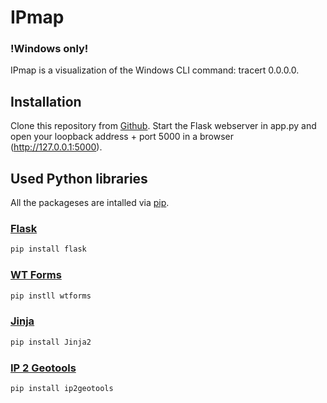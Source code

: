 # IPmap
### !Windows only!
IPmap is a visualization of the Windows CLI command: tracert 0.0.0.0.

## Installation
Clone this repository from [Github](https://github.com/ClarysseArthur/IPmap.git).
Start the Flask webserver in app.py and open your loopback address + port 5000 in a browser (http://127.0.0.1:5000).

## Used Python libraries
All the packageses are intalled via [pip](https://pip.pypa.io/en/stable/).

### [Flask](https://flask.palletsprojects.com/en/1.1.x/)
```bash
pip install flask
```

### [WT Forms](https://wtforms.readthedocs.io/en/2.3.x/)
```bash
pip instll wtforms
```

### [Jinja](https://jinja.palletsprojects.com/en/2.11.x/)
```bash
pip install Jinja2
```

### [IP 2 Geotools](https://pypi.org/project/ip2geotools/) 
```bash
pip install ip2geotools
```
